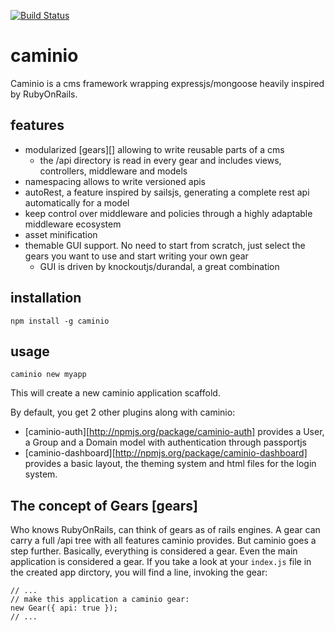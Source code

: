 [![Build Status](https://travis-ci.org/tastenwerk/caminio.png)](https://travis-ci.org/tastenwerk/caminio)

# caminio

Caminio is a cms framework wrapping expressjs/mongoose heavily inspired by RubyOnRails.

## features

* modularized [gears][] allowing to write reusable parts of a cms
  * the /api directory is read in every gear and includes views, controllers, middleware and models
* namespacing allows to write versioned apis
* autoRest, a feature inspired by sailsjs, generating a complete rest api automatically for a model
* keep control over middleware and policies through a highly adaptable middleware ecosystem
* asset minification
* themable GUI support. No need to start from scratch, just select the gears you want to use and start
  writing your own gear
  * GUI is driven by knockoutjs/durandal, a great combination


## installation

    npm install -g caminio

## usage

    caminio new myapp

This will create a new caminio application scaffold.

By default, you get 2 other plugins along with caminio:

* [caminio-auth][http://npmjs.org/package/caminio-auth] provides a User, a Group and a Domain model with authentication through passportjs
* [caminio-dashboard][http://npmjs.org/package/caminio-dashboard] provides a basic layout, the theming system and html files for the login system.

## The concept of Gears [gears] ##

Who knows RubyOnRails, can think of gears as of rails engines. A gear can carry a full /api tree with all features caminio provides. But caminio goes a step further. Basically, everything is considered a gear. Even the main application is considered a gear. If you take a look at your `index.js` file in the created app dirctory, you will find a line, invoking the gear:

    // ...
    // make this application a caminio gear:
    new Gear({ api: true });
    // ...